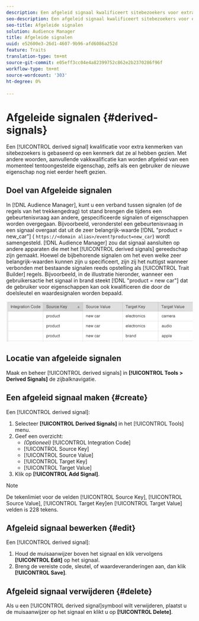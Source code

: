 ```yaml
---
description: Een afgeleid signaal kwalificeert sitebezoekers voor extra kenmerken op basis van een kenmerk dat ze al hebben gezien. Met andere woorden, aanvullende vakkwalificatie kan worden afgeleid van een momenteel tentoongestelde eigenschap, zelfs als een gebruiker de nieuwe eigenschap nog niet eerder heeft gezien.
seo-description: Een afgeleid signaal kwalificeert sitebezoekers voor extra kenmerken op basis van een kenmerk dat ze al hebben gezien. Met andere woorden, aanvullende vakkwalificatie kan worden afgeleid van een momenteel tentoongestelde eigenschap, zelfs als een gebruiker de nieuwe eigenschap nog niet eerder heeft gezien.
seo-title: Afgeleide signalen
solution: Audience Manager
title: Afgeleide signalen
uuid: e52600e3-26d1-4607-9b96-afd6086a252d
feature: Traits
translation-type: tm+mt
source-git-commit: e05eff3cc04e4a82399752c862e2b2370286f96f
workflow-type: tm+mt
source-wordcount: '303'
ht-degree: 0%

---
```



# Afgeleide signalen {#derived-signals}

Een [!UICONTROL derived signal] kwalificatie voor extra kenmerken van sitebezoekers is gebaseerd op een kenmerk dat ze al hebben gezien. Met andere woorden, aanvullende vakkwalificatie kan worden afgeleid van een momenteel tentoongestelde eigenschap, zelfs als een gebruiker de nieuwe eigenschap nog niet eerder heeft gezien.

<!-- c_tb_derived_signal.xml -->

## Doel van Afgeleide signalen

In [!DNL Audience Manager], kunt u een verband tussen signalen (of de regels van het trekkengedrag) tot stand brengen die tijdens een gebeurtenisvraag aan andere, gespecificeerde signalen of eigenschappen worden overgegaan. Bijvoorbeeld, veronderstel een gebeurtenisvraag in een signaal overgaat dat uit de zeer belangrijk-waarde [!DNL "product = new_car"] ( `https://<domain alias>/event?product=new_car`) wordt samengesteld. [!DNL Audience Manager] zou dat signaal aansluiten op andere apparaten die met het [!UICONTROL derived signals] gereedschap zijn gemaakt. Hoewel de bijbehorende signalen om het even welke zeer belangrijk-waarden kunnen zijn u specificeert, zijn zij het nuttigst wanneer verbonden met bestaande signalen reeds opstelling als [!UICONTROL Trait Builder] regels. Bijvoorbeeld, in de illustratie hieronder, wanneer een gebruikersactie het signaal in brand steekt [!DNL "product = new car"] dat de gebruiker voor eigenschappen kan ook kwalificeren die door de doelsleutel en waardesignalen worden bepaald.

![](assets/derived_signal_example.png)

## Locatie van afgeleide signalen

Maak en beheer [!UICONTROL derived signals] in **[!UICONTROL Tools > Derived Signals]** de zijbalknavigatie.

## Een afgeleid signaal maken {#create}

<!-- t_tb_create_derived.xml -->

Een [!UICONTROL derived signal]:

1. Selecteer **[!UICONTROL Derived Signals]** in het [!UICONTROL Tools] menu.
1. Geef een overzicht:
   * *(Optioneel)* [!UICONTROL Integration Code]
   * [!UICONTROL Source Key]
   * [!UICONTROL Source Value]
   * [!UICONTROL Target Key]
   * [!UICONTROL Target Value]
1. Klik op **[!UICONTROL Add Signal]**.

>[!NOTE]
>
>De tekenlimiet voor de velden [!UICONTROL Source Key], [!UICONTROL Source Value], [!UICONTROL Target Key]en [!UICONTROL Target Value] velden is 228 tekens.

## Afgeleid signaal bewerken {#edit}

<!-- t_tb_edit_derived.xml -->

Een [!UICONTROL derived signal]:

1. Houd de muisaanwijzer boven het signaal en klik vervolgens **[!UICONTROL Edit]** op het signaal.
2. Breng de vereiste code, sleutel, of waardeveranderingen aan, dan klik **[!UICONTROL Save]**.

## Afgeleid signaal verwijderen {#delete}

<!-- t_tb_delete_derived.xml -->

Als u een [!UICONTROL derived signal]symbool wilt verwijderen, plaatst u de muisaanwijzer op het signaal en klikt u op **[!UICONTROL Delete]**.

